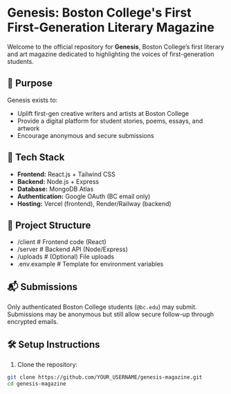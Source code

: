 # Genesis: Boston College's First First-Generation Literary Magazine

Welcome to the official repository for **Genesis**, Boston College’s first literary and art magazine dedicated to highlighting the voices of first-generation students.

## 🌟 Purpose
Genesis exists to:
- Uplift first-gen creative writers and artists at Boston College
- Provide a digital platform for student stories, poems, essays, and artwork
- Encourage anonymous and secure submissions

## 🧱 Tech Stack
- **Frontend:** React.js + Tailwind CSS
- **Backend:** Node.js + Express
- **Database:** MongoDB Atlas
- **Authentication:** Google OAuth (BC email only)
- **Hosting:** Vercel (frontend), Render/Railway (backend)

## 📂 Project Structure
- /client # Frontend code (React)
- /server # Backend API (Node/Express)
- /uploads # (Optional) File uploads
- .env.example # Template for environment variables

## 📬 Submissions
Only authenticated Boston College students (`@bc.edu`) may submit. Submissions may be anonymous but still allow secure follow-up through encrypted emails.

## 🛠️ Setup Instructions
1. Clone the repository:
```bash
git clone https://github.com/YOUR_USERNAME/genesis-magazine.git
cd genesis-magazine
